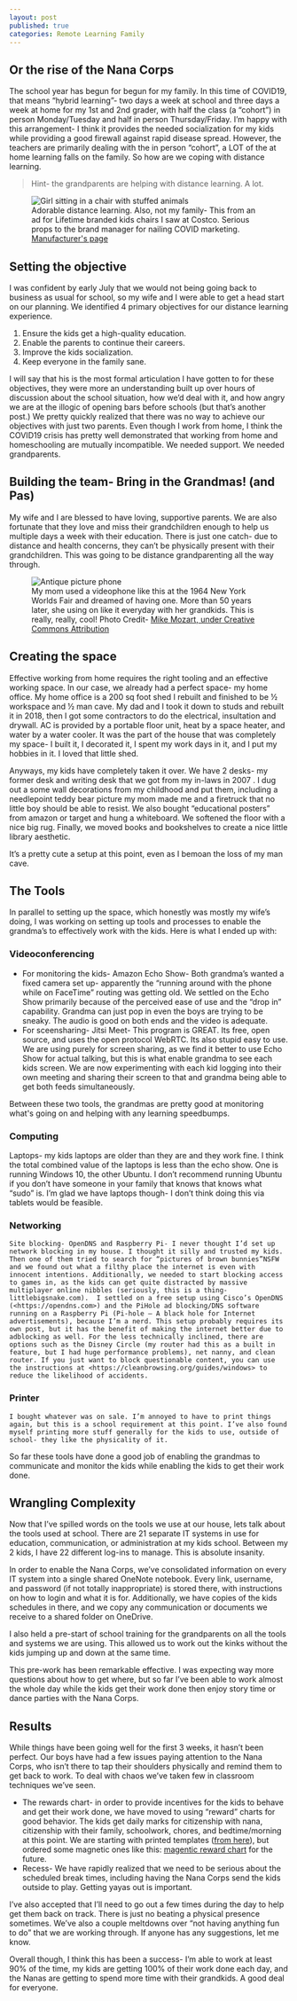 ```yaml
---
layout: post
published: true
categories: Remote Learning Family
---
```

## Or the rise of the Nana Corps

The school year has begun for begun for my family. In this time of COVID19, that means “hybrid learning”- two days a week at school and three days a week at home for my 1st and 2nd grader, with half the class (a “cohort”)  in person Monday/Tuesday and half in person Thursday/Friday. I’m happy with this arrangement- I think it provides the needed socialization for my kids while providing a good firewall against rapid disease spread. However, the teachers are primarily dealing with the in person “cohort”, a LOT of the at home learning falls on the family. So how are we coping with distance learning. 

> Hint- the grandparents are helping with distance learning. A lot.

<figure>
  <img src="{{site.baseurl}}/media/distance learning chairs.jpg" alt="Girl sitting in a chair with stuffed animals"/>
  <figcaption>Adorable distance learning. Also, not my family- This from an ad for Lifetime branded kids chairs I saw at Costco. Serious props to the brand manager for nailing COVID marketing. <a href="https://www.lifetime.com/lifetime-80473g-childrens-stacking-chair"> Manufacturer's page </a></figcaption>  
</figure>

## Setting the objective
I was confident by early July that we would not being going back to business as usual for school, so my wife and I were able to get a head start on our planning. We identified 4 primary objectives for our distance learning experience.

1)	Ensure the kids get a high-quality education.
2)	Enable the parents to continue their careers.
3)	Improve the kids socialization.
4)	Keep everyone in the family sane.

I will say that his is the most formal articulation I have gotten to for these objectives, they were more an understanding built up over hours of discussion about the school situation, how we’d deal with it, and how angry we are at the illogic of opening bars before schools (but that’s another post.)
We pretty quickly realized that there was no way to achieve our objectives with just two parents. Even though I work from home, I think the COVID19 crisis has pretty well demonstrated that working from home and homeschooling are mutually incompatible. We needed support. We needed grandparents.

## Building the team- Bring in the Grandmas! (and Pas)

My wife and I are blessed to have loving, supportive parents. We are also fortunate that they love and miss their grandchildren enough to help us multiple days a week with their education. There is just one catch- due to distance and health concerns, they can’t be physically present with their grandchildren. This was going to be distance grandparenting all the way through.

<figure>
  <img src="{{site.baseurl}}/media/picturephone-antique.jpg" alt="Antique picture phone"/>
  <figcaption>My mom used a videophone like this at the 1964 New York Worlds Fair and dreamed of having one. More than 50 years later, she using on like it everyday with her grandkids. This is really, really, cool! Photo Credit- <a href="https://www.flickr.com/photos/jeepersmedia/9712458483/"> Mike Mozart, under Creative Commons Attribution </a></figcaption>  
</figure>

## Creating the space
Effective working from home requires the right tooling and an effective working space. In our case, we already had a perfect space- my home office. My home office is a 200 sq foot shed I rebuilt and finished to be ½ workspace and ½ man cave. My dad and I took it down to studs and rebuilt it in 2018, then I got some contractors to do the electrical, insultation and drywall. AC is provided by a portable floor unit, heat by a space heater, and water by a water cooler. It was the part of the house that was completely my space- I built it, I decorated it, I spent my work days in it, and I put my hobbies in it. I loved that little shed.

Anyways, my kids have completely taken it over. We have 2 desks- my former desk and writing desk that we got from my in-laws in 2007 . I dug out a some wall decorations from my childhood and put them, including a needlepoint teddy bear picture my mom made me and a firetruck that no little boy should be able to resist. We also bought “educational posters” from amazon or target and hung a whiteboard. We softened the floor with a nice big rug. Finally, we moved books and bookshelves to create a nice little library aesthetic.

It’s a pretty cute a setup at this point, even as I bemoan the loss of my man cave.

## The Tools

In parallel to setting up the space, which honestly was mostly my wife’s doing, I was working on setting up tools and processes to enable the grandma’s to effectively work with the kids. Here is what I ended up with:

### Videoconferencing
-	For monitoring the kids- Amazon Echo Show- Both grandma’s wanted a fixed camera set up- apparently the “running around with the phone while on FaceTime” routing was getting old. We settled on the Echo Show primarily because of the perceived ease of use and the “drop in” capability. Grandma can just pop in even the boys are trying to be sneaky. The audio is good on both ends and the video is adequate.
-	For sceensharing- Jitsi Meet- This program is GREAT. Its free, open source, and uses the open protocol WebRTC. Its also stupid easy to use. We are using purely for screen sharing, as we find it better to use Echo Show for actual talking, but this is what enable grandma to see each kids screen. We are now experimenting with each kid logging into their own meeting and sharing their screen to that and grandma being able to get both feeds simultaneously.

Between these two tools, the grandmas are pretty good at monitoring what's going on and helping with any learning speedbumps.

### Computing
 Laptops- my kids laptops are older than they are and they work fine. I think the total combined value of the laptops is less than the echo show. One is running Windows 10, the other Ubuntu. I don’t recommend running Ubuntu if you don’t have someone in your family that knows that knows what “sudo” is. I’m glad we have laptops though- I don’t think doing this via tablets would be feasible.
### Networking
	Site blocking- OpenDNS and Raspberry Pi- I never thought I’d set up network blocking in my house. I thought it silly and trusted my kids. Then one of them tried to search for “pictures of brown bunnies”NSFW and we found out what a filthy place the internet is even with innocent intentions. Additionally, we needed to start blocking access to games in, as the kids can get quite distracted by massive multiplayer online nibbles (seriously, this is a thing- littlebigsnake.com).  I settled on a free setup using Cisco’s OpenDNS (<https://opendns.com>) and the PiHole ad blocking/DNS software running on a Raspberry Pi (Pi-hole – A black hole for Internet advertisements), because I’m a nerd. This setup probably requires its own post, but it has the benefit of making the internet better due to adblocking as well. For the less technically inclined, there are options such as the Disney Circle (my router had this as a built in feature, but I had huge performance problems), net nanny, and clean router. If you just want to block questionable content, you can use the instructions at <https://cleanbrowsing.org/guides/windows> to reduce the likelihood of accidents.
### Printer
	I bought whatever was on sale. I’m annoyed to have to print things again, but this is a school requirement at this point. I’ve also found myself printing more stuff generally for the kids to use, outside of school- they like the physicality of it.

So far these tools have done a good job of enabling the grandmas to communicate and monitor the kids while enabling the kids to get their work done.


## Wrangling Complexity
Now that I’ve spilled words on the tools we use at our house, lets talk about the tools used at school. There are 21 separate IT systems in use for education, communication, or administration at my kids school. Between my 2 kids, I have 22 different log-ins to manage. This is absolute insanity. 

In order to enable the Nana Corps, we’ve consolidated information on every IT system into a single shared OneNote notebook. Every link, username, and password (if not totally inappropriate) is stored there, with instructions on how to login and what it is for. Additionally, we have copies of the kids schedules in there, and we copy any communication or documents we receive to a shared folder on OneDrive. 

I also held a pre-start of school training for the grandparents on all the tools and systems we are using. This allowed us to work out the kinks without the kids jumping up and down at the same time.

This pre-work has been remarkable effective. I was expecting way more questions about how to get where, but so far I’ve been able to work almost the whole day while the kids get their work done then enjoy story time or dance parties with the Nana Corps.

## Results
While things have been going well for the first 3 weeks, it hasn’t been perfect. Our boys have had a few issues paying attention to the Nana Corps, who isn’t there to tap their shoulders physically and remind them to get back to work. To deal with chaos we’ve taken few in classroom techniques we’ve seen.
-	The rewards chart- in order to provide incentives for the kids to behave and get their work done, we have moved to using “reward” charts for good behavior. The kids get daily marks for citizenship with nana, citizenship with their family, schoolwork, chores, and bedtime/morning at this point. We are starting with printed templates ([from here](https://templatelab.com/reward-charts/)), but ordered some magnetic ones like this: [magentic reward chart](https://www.walmart.com/ip/Melissa-Doug-Deluxe-Wooden-Magnetic-Responsibility-Chart-With-90-Magnets/33359769) for the future.
- 	Recess- We have rapidly realized that we need to be serious about the scheduled break times, including having the Nana Corps send the kids outside to play. Getting yayas out is important.

I’ve also accepted that I’ll need to go out a few times during the day to help get them back on track. There is just no beating a physical presence sometimes. We’ve also a couple meltdowns over “not having anything fun to do” that we are working through. If anyone has any suggestions, let me know.

Overall though, I think this has been a success- I’m able to work at least 90% of the time, my kids are getting 100% of their work done each day, and the Nanas are getting to spend more time with their grandkids. A good deal for everyone. 

[^1]: That desk has also served as media center, kitchen table and display platform. I have never owned a more versatile piece of furniture.